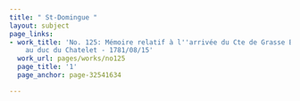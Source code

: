 ```yaml
---
title: " St-Domingue "
layout: subject
page_links:
- work_title: 'No. 125: Mémoire relatif à l''arrivée du Cte de Grasse Brouillon lettre
    au duc du Chatelet - 1781/08/15'
  work_url: pages/works/no125
  page_title: '1'
  page_anchor: page-32541634

---
```

